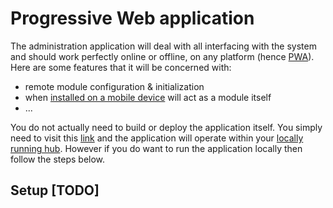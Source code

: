 # Progressive Web application

The administration application will deal with all interfacing with the system and should work perfectly online or offline, on any platform (hence [PWA](https://developers.google.com/web/progressive-web-apps/)). Here are some features that it will be concerned with:
- remote module configuration & initialization
- when [installed on a mobile device](https://developers.google.com/web/updates/2014/11/Support-for-installable-web-apps-with-webapp-manifest-in-chrome-38-for-Android?hl=en) will act as a module itself
- ...

You do not actually need to build or deploy the application itself. You simply need to visit this [link](http://smarthome.surge.sh) and the application will operate within your [locally running hub](https://github.com/Introvertuous/smart_home/tree/master/hub). However if you do want to run the application locally then follow the steps below.

## Setup [TODO]
